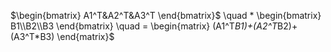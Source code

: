 
$\begin{bmatrix}
A1^T&A2^T&A3^T
\end{bmatrix}$
\quad    * 
\begin{bmatrix}
B1\\\\B2\\\\B3
\end{bmatrix} \quad = 
\begin{matrix}
(A1^T*B1)+(A2^T*B2)+(A3^T*B3)
\end{matrix}$
